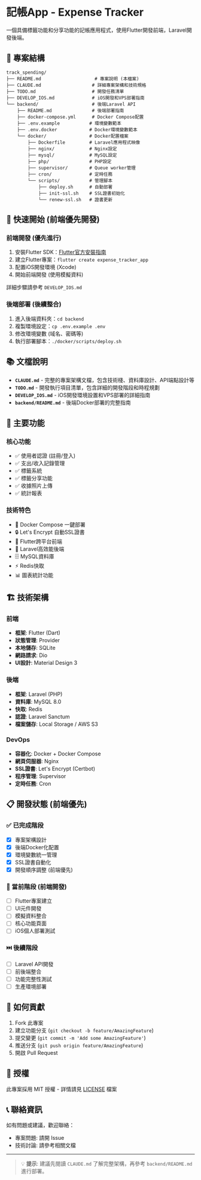 # 記帳App - Expense Tracker

一個具備標籤功能和分享功能的記帳應用程式，使用Flutter開發前端，Laravel開發後端。

## 📁 專案結構

```
track_spending/
├── README.md                    # 專案說明 (本檔案)
├── CLAUDE.md                   # 詳細專案架構和技術規格
├── TODO.md                     # 開發任務清單
├── DEVELOP_IOS.md              # iOS開發和VPS部署指南
└── backend/                    # 後端Laravel API
    ├── README.md               # 後端部署指南
    ├── docker-compose.yml      # Docker Compose配置
    ├── .env.example           # 環境變數範本
    ├── .env.docker            # Docker環境變數範本
    └── docker/                # Docker配置檔案
        ├── Dockerfile         # Laravel應用程式映像
        ├── nginx/             # Nginx設定
        ├── mysql/             # MySQL設定
        ├── php/               # PHP設定
        ├── supervisor/        # Queue worker管理
        ├── cron/              # 定時任務
        └── scripts/           # 管理腳本
            ├── deploy.sh      # 自動部署
            ├── init-ssl.sh    # SSL證書初始化
            └── renew-ssl.sh   # 證書更新
```

## 🚀 快速開始 (前端優先開發)

### 前端開發 (優先進行)
1. 安裝Flutter SDK：[Flutter官方安裝指南](https://flutter.dev/docs/get-started/install)
2. 建立Flutter專案：`flutter create expense_tracker_app`
3. 配置iOS開發環境 (Xcode)
4. 開始前端開發 (使用模擬資料)

詳細步驟請參考 `DEVELOP_IOS.md`

### 後端部署 (後續整合)
1. 進入後端資料夾：`cd backend`
2. 複製環境設定：`cp .env.example .env`
3. 修改環境變數 (域名、密碼等)
4. 執行部署腳本：`./docker/scripts/deploy.sh`

## 📚 文檔說明

- **`CLAUDE.md`** - 完整的專案架構文檔，包含技術棧、資料庫設計、API端點設計等
- **`TODO.md`** - 開發執行項目清單，包含詳細的開發階段和時程規劃
- **`DEVELOP_IOS.md`** - iOS開發環境設置和VPS部署的詳細指南
- **`backend/README.md`** - 後端Docker部署的完整指南

## 🔧 主要功能

### 核心功能
- ✅ 使用者認證 (註冊/登入)
- ✅ 支出/收入記錄管理
- ✅ 標籤系統
- ✅ 標籤分享功能
- ✅ 收據照片上傳
- ✅ 統計報表

### 技術特色
- 🐳 Docker Compose 一鍵部署
- 🔒 Let's Encrypt 自動SSL證書
- 📱 Flutter跨平台前端
- 🚀 Laravel高效能後端
- 🗄️ MySQL資料庫
- ⚡ Redis快取
- 📊 圖表統計功能

## 🏗️ 技術架構

### 前端
- **框架**: Flutter (Dart)
- **狀態管理**: Provider
- **本地儲存**: SQLite
- **網路請求**: Dio
- **UI設計**: Material Design 3

### 後端
- **框架**: Laravel (PHP)
- **資料庫**: MySQL 8.0
- **快取**: Redis
- **認證**: Laravel Sanctum
- **檔案儲存**: Local Storage / AWS S3

### DevOps
- **容器化**: Docker + Docker Compose
- **網頁伺服器**: Nginx
- **SSL證書**: Let's Encrypt (Certbot)
- **程序管理**: Supervisor
- **定時任務**: Cron

## 📋 開發狀態 (前端優先)

### ✅ 已完成階段
- [x] 專案架構設計
- [x] 後端Docker化配置
- [x] 環境變數統一管理
- [x] SSL證書自動化
- [x] 開發順序調整 (前端優先)

### 🎯 當前階段 (前端開發)
- [ ] Flutter專案建立
- [ ] UI元件開發
- [ ] 模擬資料整合
- [ ] 核心功能頁面
- [ ] iOS個人部署測試

### ⏭️ 後續階段
- [ ] Laravel API開發
- [ ] 前後端整合
- [ ] 功能完整性測試
- [ ] 生產環境部署

## 🤝 如何貢獻

1. Fork 此專案
2. 建立功能分支 (`git checkout -b feature/AmazingFeature`)
3. 提交變更 (`git commit -m 'Add some AmazingFeature'`)
4. 推送分支 (`git push origin feature/AmazingFeature`)
5. 開啟 Pull Request

## 📄 授權

此專案採用 MIT 授權 - 詳情請見 [LICENSE](LICENSE) 檔案

## 📞 聯絡資訊

如有問題或建議，歡迎聯絡：
- 專案問題: 請開 Issue
- 技術討論: 請參考相關文檔

---

> 💡 **提示**: 建議先閱讀 `CLAUDE.md` 了解完整架構，再參考 `backend/README.md` 進行部署。